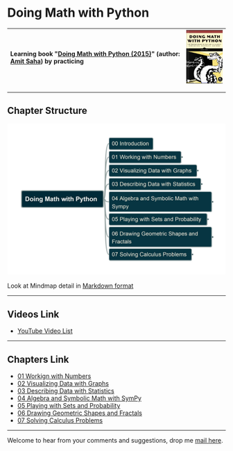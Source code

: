 # Doing Math with Python

| Learning book "[Doing Math with Python (2015)](https://nostarch.com/doingmathwithpython)" (author: [Amit Saha](https://www.linkedin.com/in/echorand/)) by practicing | ![bookcover](/img/DMwP_cover.png) |
| :-- | --- |

---

## Chapter Structure

![bookstructure](img/DoingMathwithPython.jpg)

Look at Mindmap detail in [Markdown format](/Doing%20Math%20with%20Python.md)

---

## Videos Link

- [YouTube Video List](https://www.youtube.com/playlist?list=PL6DEHvciXKeXor3p_FvkJaxzMDUgG5UJd)

---

## Chapters Link

- [01 Workign with Numbers](/ch01/README.md)
- [02 Visualizing Data with Graphs](/ch02/README.md)
- [03 Describing Data with Statistics](/ch03/README.md)
- [04 Algebra and Symbolic Math with SymPy](/ch04/README.md)
- [05 Playing with Sets and Probability](/ch05/README.md)
- [06 Drawing Geometric Shapes and Fractals](/ch06/README.md)
- [07 Solving Calculus Problems](/ch07/README.md)

---

Welcome to hear from your comments and suggestions, drop me [mail here](mailto:xiaoqizhao@outlook.com).
